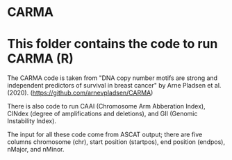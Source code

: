 # CARMA
# This folder contains the code to run CARMA (R)

The CARMA code is taken from "DNA copy number motifs are strong and independent predictors of survival in breast cancer" by Arne Pladsen et al. (2020). (https://github.com/arnevpladsen/CARMA)

There is also code to run CAAI (Chromosome Arm Abberation Index), CINdex (degree of amplifications and deletions), and GII (Genomic Instability Index).

The input for all these code come from ASCAT output; there are five columns chromosome (chr), start position (startpos), end position (endpos), nMajor, and nMinor.

